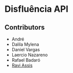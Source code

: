 # Disfluência API

## Contributors
- André
- Dalila Mylena
- Daniel Vargas
- Laercio Nazareno
- Rafael Badaró
- [Ravi Assis](https://github.com/raviassis)
